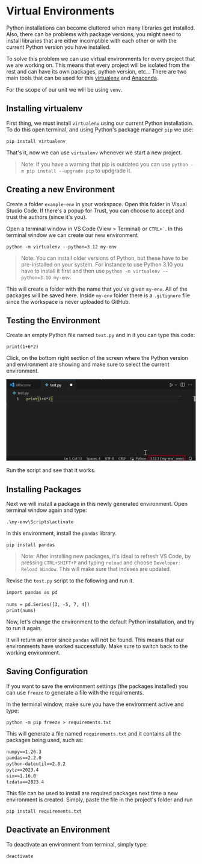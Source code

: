 # Virtual Environments

Python installations can become cluttered when many libraries get installed. Also, there can be problems with package versions, you might need to install libraries that are either incomptible with each other or with the current Python version you have installed.

To solve this problem we can use virtual environments for every project that we are working on. This means that every project will be isolated from the rest and can have its own packages, python version, etc... There are two main tools that can be used for this [virtualenv](https://virtualenv.pypa.io/en/latest/) and [Anaconda](https://www.anaconda.com/).

For the scope of our unit we will be using `venv`.

## Installing virtualenv

First thing, we must install `virtualenv` using our current Python installatioin. To do this open terminal, and using Python's package manager `pip` we use:

```
pip install virtualenv
```

That's it, now we can use `virtualenv` whenever we start a new project.

> Note: If you have a warning that pip is outdated you can use `python -m pip install --upgrade pip` to updgrade it.

## Creating a new Environment

Create a folder `example-env` in your workspace. Open this folder in Visual Studio Code. If there's a popup for Trust, you can choose to accept and trust the authors (since it's you).

Open a terminal window in VS Code (View > Terminal) or <code>CTRL+`</code>. In this terminal window we can create our new environment

```
python -m virtualenv --python=3.12 my-env
```

> Note: You can install older versions of Python, but these have to be pre-installed on your system. For instance to use Python 3.10 you have to install it first and then use `python -m virtualenv --python=3.10 my-env`.

This will create a folder with the name that you've given `my-env`. All of the packages will be saved here. Inside `my-env` folder there is a `.gitignore` file since the workspace is never uploaded to GitHub.

## Testing the Environment

Create an empty Python file named `test.py` and in it you can type this code:

```
print(1+6*2)
```

Click, on the bottom right section of the screen where the Python version and environment are showing and make sure to select the current environment.

![Selecting Python Environment](./images/img_env.png)

Run the script and see that it works.

## Installing Packages

Next we will install a package in this newly generated environment. Open terminal window again and type:

```
.\my-env\Scripts\activate
```

In this environment, install the `pandas` library.

```
pip install pandas
```

> Note: After installing new packages, it's ideal to refresh VS Code, by pressing `CTRL+SHIFT+P` and typing `reload` and choose `Developer: Reload Window`. This will make sure that indexes are updated.

Revise the `test.py` script to the following and run it.

```
import pandas as pd

nums = pd.Series([3, -5, 7, 4])
print(nums)
```

Now, let's change the environment to the default Python installation, and try to run it again.

It will return an error since `pandas` will not be found. This means that our environments have worked successfully. Make sure to switch back to the working environment.

## Saving Configuration

If you want to save the environment settings (the packages installed) you can use `freeze` to generate a file with the requirements.

In the terminal window, make sure you have the environment active and type:

```
python -m pip freeze > requirements.txt
```

This will generate a file named `requirements.txt` and it contains all the packages being used, such as:

```
numpy==1.26.3
pandas==2.2.0
python-dateutil==2.8.2
pytz==2023.4
six==1.16.0
tzdata==2023.4
```

This file can be used to install are required packages next time a new environment is created. Simply, paste the file in the project's folder and run

```
pip install requirements.txt
```

## Deactivate an Environment

To deactivate an environment from terminal, simply type:

```
deactivate
```
